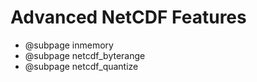 # Advanced NetCDF Features

- @subpage inmemory
- @subpage netcdf_byterange
- @subpage netcdf_quantize